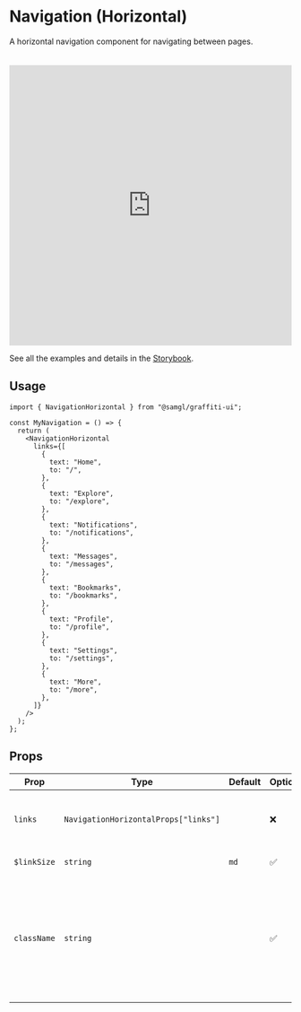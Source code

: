 # Navigation (Horizontal)

A horizontal navigation component for navigating between pages.

<iframe src="https://samhynds.github.io/graffiti-ui/storybook?path=/story/navigation-horizontal--horizontal-navigation&viewMode=story&shortcuts=false&singleStory=true"
     style="width:100%; height:500px; border:0; margin-top: 20px;"
     title="graffiti-navigation-horizontal-example-1"
   ></iframe>

See all the examples and details in the [Storybook](https://samhynds.github.io/graffiti-ui/storybook?path=/docs/navigation-horizontal--docs).

## Usage

```tsx
import { NavigationHorizontal } from "@samgl/graffiti-ui";

const MyNavigation = () => {
  return (
    <NavigationHorizontal
      links={[
        {
          text: "Home",
          to: "/",
        },
        {
          text: "Explore",
          to: "/explore",
        },
        {
          text: "Notifications",
          to: "/notifications",
        },
        {
          text: "Messages",
          to: "/messages",
        },
        {
          text: "Bookmarks",
          to: "/bookmarks",
        },
        {
          text: "Profile",
          to: "/profile",
        },
        {
          text: "Settings",
          to: "/settings",
        },
        {
          text: "More",
          to: "/more",
        },
      ]}
    />
  );
};
```

## Props

| Prop        | Type                                 | Default | Optional | Description                                                                                           |
| ----------- | ------------------------------------ | ------- | -------- | ----------------------------------------------------------------------------------------------------- |
| `links`     | `NavigationHorizontalProps["links"]` |         | ❌       | An array of links to display in the navigation.                                                       |
| `$linkSize` | `string`                             | `md`    | ✅       | The size of the links.                                                                                |
| `className` | `string`                             |         | ✅       | The class name of the component, generally used when extending the component with a styled component. |

